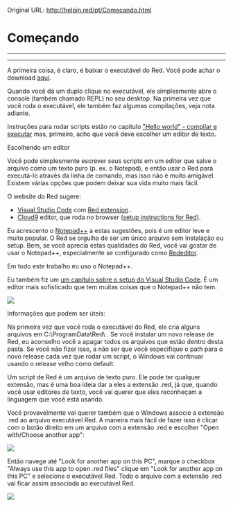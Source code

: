 Original URL: <http://helpin.red/pt/Comecando.html>

# Começando

* * *

* * *

A primeira coisa, é claro, é baixar o executável do Red. Você pode achar o download [aqui](https://www.red-lang.org/p/download.html).

Quando você dá um duplo clique no executável, ele simplesmente abre o console (também chamado REPL) no seu desktop. Na primeira vez que você roda o executável, ele também faz algumas compilações, veja nota adiante.

Instruções para rodar scripts estão no capítulo ["Hello world" - compilar e executar](http://helpin.red/Helloworld-compilareexecutar.html) mas, primeiro, acho que você deve escolher um editor de texto.

Escolhendo um editor

Você pode simplesmente escrever seus scripts em um editor que salve o arquivo como um texto puro (p. ex. o Notepad), e então usar o Red para executá-lo através da linha de comando, mas isso não é muito amigável. Existem várias opções que podem deixar sua vida muito mais fácil.

O website do Red sugere:

- [Visual Studio Code](https://code.visualstudio.com/) com [Red extension](https://marketplace.visualstudio.com/items?itemName=red-auto.red) .
- [Cloud9](https://aws.amazon.com/cloud9/?origin=c9io) editor, que roda no browser ([setup instructions for Red](https://github.com/red/red/wiki/Install-Red-in-Cloud9-IDE)).

Eu acrescento o [Notepad++](https://notepad-plus-plus.org/download/v7.5.6.html) a estas sugestões, pois é um editor leve e muito popular. O Red se orgulha de ser um único arquivo sem instalação ou setup. Bem, se você aprecia estas qualidades do Red, você vai gostar de usar o Notepad++, especialmente se configurado como [Rededitor](http://helpin.red/Rededitor.html).

Em todo este trabalho eu uso o Notepad++.

Eu também fiz um [um capítulo sobre o setup do Visual Studio Code](http://helpin.red/Setup-VisualStudio.html). É um editor mais sofisticado que tem muitas coisas que o Notepad++ não tem.

![](http://helpin.red/lib/NewItem103.png)

Informações que podem ser úteis:

Na primeira vez que você roda o executável do Red, ele cria alguns arquivos em C:\\ProgramData\\Red\\ . Se você instalar um novo release de Red, eu aconselho você a apagar todos os arquivos que estão dentro desta pasta. Se você não fizer isso, a não ser que você especifique o path para o novo release cada vez que rodar um script, o Windows vai continuar usando o release velho como default.

Um script de Red é um arquivo de texto puro. Ele pode ter qualquer extensão, mas é uma boa ideia dar a eles a extensão .red, já que, quando você usar editores de texto, você vai querer que eles reconheçam a linguagem que você está usando.

Você provavelmente vai querer também que o Windows associe a extensão .red ao arquivo executável Red. A maneira mais fácil de fazer isso é clicar com o botão direito em um arquivo com a extensão .red e escolher "Open with/Choose another app":

![](http://helpin.red/lib/associate2.png)

Então navege até "Look for another app on this PC", marque o checkbox "Always use this app to open .red files" clique em "Look for another app on this PC" e selecione o executável Red. Todo o arquivo com a extensão .red vai ficar assim associada ao executável Red.

![](http://helpin.red/lib/associate1.png)
